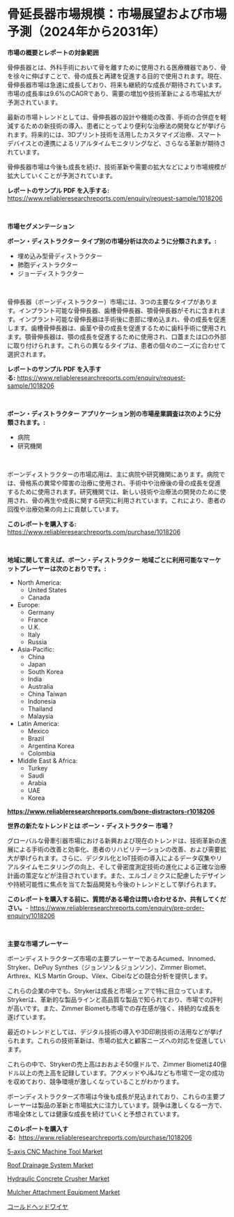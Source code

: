 <p><h1>骨延長器市場規模：市場展望および市場予測（2024年から2031年）</h1></p><p><strong>市場の概要とレポートの対象範囲</strong></p>
<p><p>骨伸長器とは、外科手術において骨を離すために使用される医療機器であり、骨を徐々に伸ばすことで、骨の成長と再建を促進する目的で使用されます。現在、骨伸長器市場は急速に成長しており、将来も継続的な成長が期待されています。市場の成長率は9.6%のCAGRであり、需要の増加や技術革新による市場拡大が予測されています。</p><p>最新の市場トレンドとしては、骨伸長器の設計や機能の改善、手術の合併症を軽減するための新技術の導入、患者にとってより便利な治療法の開発などが挙げられます。将来的には、3Dプリント技術を活用したカスタマイズ治療、スマートデバイスとの連携によるリアルタイムモニタリングなど、さらなる革新が期待されています。</p><p>骨伸長器市場は今後も成長を続け、技術革新や需要の拡大などにより市場規模が拡大していくことが予測されています。</p></p>
<p><strong>レポートのサンプル PDF を入手する:</strong> <a href="https://www.reliableresearchreports.com/enquiry/request-sample/1018206">https://www.reliableresearchreports.com/enquiry/request-sample/1018206</a></p>
<p>&nbsp;</p>
<p><strong>市場セグメンテーション</strong></p>
<p><strong>ボーン・ディストラクター タイプ別の市場分析は次のように分類されます。:</strong></p>
<p><ul><li>埋め込み型骨ディストラクター</li><li>肺胞ディストラクター</li><li>ジョーディストラクター</li></ul></p>
<p>&nbsp;</p>
<p><p>骨伸長器（ボーンディストラクター）市場には、3つの主要なタイプがあります。インプラント可能な骨伸長器、歯槽骨伸長器、顎骨伸長器がそれに含まれます。インプラント可能な骨伸長器は手術後に患部に埋め込まれ、骨の成長を促進します。歯槽骨伸長器は、歯茎や骨の成長を促進するために歯科手術に使用されます。顎骨伸長器は、顎の成長を促進するために使用され、口蓋または口の外部に取り付けられます。これらの異なるタイプは、患者の個々のニーズに合わせて選択されます。</p></p>
<p><strong>レポートのサンプル PDF を入手する:</strong>&nbsp;<a href="https://www.reliableresearchreports.com/enquiry/request-sample/1018206">https://www.reliableresearchreports.com/enquiry/request-sample/1018206</a></p>
<p>&nbsp;</p>
<p><strong> ボーン・ディストラクター アプリケーション別の市場産業調査は次のように分類されます。:</strong></p>
<p><ul><li>病院</li><li>研究機関</li></ul></p>
<p>&nbsp;</p>
<p><p>ボーンディストラクターの市場応用は、主に病院や研究機関にあります。病院では、骨格系の異常や障害の治療に使用され、手術中や治療後の骨の成長を促進するために使用されます。研究機関では、新しい技術や治療法の開発のために使用され、骨の再生や成長に関する研究に利用されています。これにより、患者の回復や治療効果の向上に貢献しています。</p></p>
<p><strong>このレポートを購入する:</strong>&nbsp; <a href="https://www.reliableresearchreports.com/purchase/1018206">https://www.reliableresearchreports.com/purchase/1018206</a></p>
<p>&nbsp;</p>
<p><strong>地域に関して言えば、ボーン・ディストラクター 地域ごとに利用可能なマーケットプレーヤーは次のとおりです。:</strong></p>
<p><ul>
    <li>
        North America:
        <ul>
            <li>United States</li>
            <li>Canada</li>
        </ul>
    </li>
    <li>
        Europe:
        <ul>
            <li>Germany</li>
            <li>France</li>
            <li>U.K.</li>
            <li>Italy</li>
            <li>Russia</li>
        </ul>
    </li>
    <li>
        Asia-Pacific:
        <ul>
            <li>China</li>
            <li>Japan</li>
            <li>South Korea</li>
            <li>India</li>
            <li>Australia</li>
            <li>China Taiwan</li>
            <li>Indonesia</li>
            <li>Thailand</li>
            <li>Malaysia</li>
        </ul>
    </li>
    <li>
        Latin America:
        <ul>
            <li>Mexico</li>
            <li>Brazil</li>
            <li>Argentina Korea</li>
            <li>Colombia</li>
        </ul>
    </li>
    <li>
        Middle East & Africa:
        <ul>
            <li>Turkey</li>
            <li>Saudi</li>
            <li>Arabia</li>
            <li>UAE</li>
            <li>Korea</li>
        </ul>
    </li>
    </ul></p>
<p><strong><a href="https://www.reliableresearchreports.com/bone-distractors-r1018206">https://www.reliableresearchreports.com/bone-distractors-r1018206</a></strong>&nbsp;</p>
<p><strong>世界の新たなトレンドとは ボーン・ディストラクター 市場？</strong></p>
<p><p>グローバルな骨牽引器市場における新興および現在のトレンドは、技術革新の進展による手術の改善と効率化、患者のリハビリテーションの改善、および需要拡大が挙げられます。さらに、デジタル化とIoT技術の導入によるデータ収集やリアルタイムモニタリングの向上、そして骨密度測定技術の進化による正確な治療計画の策定などが注目されています。また、エルゴノミクスに配慮したデザインや持続可能性に焦点を当てた製品開発も今後のトレンドとして挙げられます。</p></p>
<p><strong>このレポートを購入する前に、質問がある場合は問い合わせるか、共有してください。</strong>- <a href="https://www.reliableresearchreports.com/enquiry/pre-order-enquiry/1018206">https://www.reliableresearchreports.com/enquiry/pre-order-enquiry/1018206</a></p>
<p>&nbsp;</p>
<p><strong>主要な市場プレーヤー</strong></p>
<p><p>ボーンディストラクターズ市場の主要プレーヤーであるAcumed、Innomed、Stryker、DePuy Synthes（ジョンソン＆ジョンソン）、Zimmer Biomet、Arthrex、KLS Martin Group、Vilex、Cibeiなどの競合分析を提供します。</p><p>これらの企業の中でも、Strykerは成長と市場シェアで特に目立っています。Strykerは、革新的な製品ラインと高品質な製品で知られており、市場での評判が高いです。また、Zimmer Biometも市場での存在感が強く、持続的な成長を遂げています。</p><p>最近のトレンドとしては、デジタル技術の導入や3D印刷技術の活用などが挙げられます。これらの技術革新は、市場の拡大と顧客ニーズへの対応を促進しています。</p><p>これらの中で、Strykerの売上高はおおよそ50億ドルで、Zimmer Biometは40億ドル以上の売上高を記録しています。アクメッドやJ&Jなども市場で一定の成功を収めており、競争環境が激しくなっていることがわかります。</p><p>ボーンディストラクターズ市場は今後も成長が見込まれており、これらの主要プレーヤーは製品の革新と市場拡大に注力しています。競争は激しくなる一方で、市場全体としては健康な成長を続けていくと予想されています。</p></p>
<p><strong>このレポートを購入する:</strong>&nbsp;&nbsp;<a href="https://www.reliableresearchreports.com/purchase/1018206">https://www.reliableresearchreports.com/purchase/1018206</a></p>
<p><p><a href="https://www.linkedin.com/pulse/5-axis-cnc-machine-tool-market-competitive-analysis-trends-yp8zf?trackingId=j8uwvqhUfsjixk%2BbKySBaA%3D%3D">5-axis CNC Machine Tool Market</a></p><p><a href="https://github.com/lataunyatinikmelvin59ilbd0dv/Market-Research-Report-List-2/blob/main/roof-drainage-system-market.md">Roof Drainage System Market</a></p><p><a href="https://github.com/pgtimber/Market-Research-Report-List-2/blob/main/hydraulic-concrete-crusher-market.md">Hydraulic Concrete Crusher Market</a></p><p><a href="https://www.linkedin.com/pulse/mulcher-attachment-equipment-market-key-successful-business-axlef?trackingId=dwBEB0Qqg%2FNFcSA%2BDMQe5Q%3D%3D">Mulcher Attachment Equipment Market</a></p><p><a href="https://github.com/nxboeu02965442/Market-Research-Report-List-1/blob/main/142058729790.md">コールドヘッドワイヤ</a></p></p>